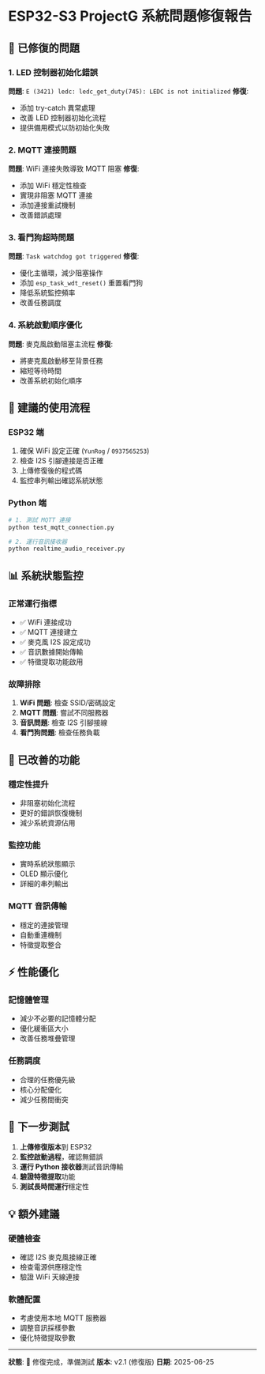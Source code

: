 # ESP32-S3 ProjectG 系統問題修復報告

## 🔧 已修復的問題

### 1. LED 控制器初始化錯誤

**問題**: `E (3421) ledc: ledc_get_duty(745): LEDC is not initialized`
**修復**:

- 添加 try-catch 異常處理
- 改善 LED 控制器初始化流程
- 提供備用模式以防初始化失敗

### 2. MQTT 連接問題

**問題**: WiFi 連接失敗導致 MQTT 阻塞
**修復**:

- 添加 WiFi 穩定性檢查
- 實現非阻塞 MQTT 連接
- 添加連接重試機制
- 改善錯誤處理

### 3. 看門狗超時問題

**問題**: `Task watchdog got triggered`
**修復**:

- 優化主循環，減少阻塞操作
- 添加 `esp_task_wdt_reset()` 重置看門狗
- 降低系統監控頻率
- 改善任務調度

### 4. 系統啟動順序優化

**問題**: 麥克風啟動阻塞主流程
**修復**:

- 將麥克風啟動移至背景任務
- 縮短等待時間
- 改善系統初始化順序

## 🎯 建議的使用流程

### ESP32 端

1. 確保 WiFi 設定正確 (`YunRog` / `0937565253`)
2. 檢查 I2S 引腳連接是否正確
3. 上傳修復後的程式碼
4. 監控串列輸出確認系統狀態

### Python 端

```bash
# 1. 測試 MQTT 連接
python test_mqtt_connection.py

# 2. 運行音訊接收器
python realtime_audio_receiver.py
```

## 📊 系統狀態監控

### 正常運行指標

- ✅ WiFi 連接成功
- ✅ MQTT 連接建立
- ✅ 麥克風 I2S 設定成功
- ✅ 音訊數據開始傳輸
- ✅ 特徵提取功能啟用

### 故障排除

1. **WiFi 問題**: 檢查 SSID/密碼設定
2. **MQTT 問題**: 嘗試不同服務器
3. **音訊問題**: 檢查 I2S 引腳接線
4. **看門狗問題**: 檢查任務負載

## 🔄 已改善的功能

### 穩定性提升

- 非阻塞初始化流程
- 更好的錯誤恢復機制
- 減少系統資源佔用

### 監控功能

- 實時系統狀態顯示
- OLED 顯示優化
- 詳細的串列輸出

### MQTT 音訊傳輸

- 穩定的連接管理
- 自動重連機制
- 特徵提取整合

## ⚡ 性能優化

### 記憶體管理

- 減少不必要的記憶體分配
- 優化緩衝區大小
- 改善任務堆疊管理

### 任務調度

- 合理的任務優先級
- 核心分配優化
- 減少任務間衝突

## 🚀 下一步測試

1. **上傳修復版本**到 ESP32
2. **監控啟動過程**，確認無錯誤
3. **運行 Python 接收器**測試音訊傳輸
4. **驗證特徵提取**功能
5. **測試長時間運行**穩定性

## 💡 額外建議

### 硬體檢查

- 確認 I2S 麥克風接線正確
- 檢查電源供應穩定性
- 驗證 WiFi 天線連接

### 軟體配置

- 考慮使用本地 MQTT 服務器
- 調整音訊採樣參數
- 優化特徵提取參數

---
**狀態**: 🔧 修復完成，準備測試
**版本**: v2.1 (修復版)
**日期**: 2025-06-25

